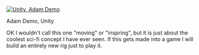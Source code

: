 [![Unity, Adam Demo](http://img.youtube.com/vi/GXI0l3yqBrA/0.jpg)](https://youtu.be/GXI0l3yqBrA "Unity, Adam Demo")

<p id="title">Adam Demo, Unity</p>

OK I wouldn't call this one "moving" or "inspring", but it is just about the coolest sci-fi concept I have ever seen. If this gets made into a game I will build an entirely new rig just to play it.
